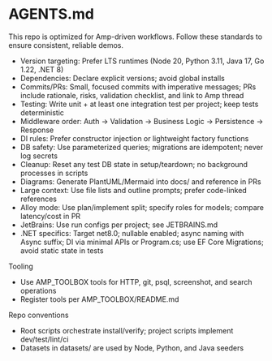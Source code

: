 # AGENTS.md

This repo is optimized for Amp-driven workflows. Follow these standards to ensure consistent, reliable demos.

- Version targeting: Prefer LTS runtimes (Node 20, Python 3.11, Java 17, Go 1.22, .NET 8)
- Dependencies: Declare explicit versions; avoid global installs
- Commits/PRs: Small, focused commits with imperative messages; PRs include rationale, risks, validation checklist, and link to Amp thread
- Testing: Write unit + at least one integration test per project; keep tests deterministic
- Middleware order: Auth → Validation → Business Logic → Persistence → Response
- DI rules: Prefer constructor injection or lightweight factory functions
- DB safety: Use parameterized queries; migrations are idempotent; never log secrets
- Cleanup: Reset any test DB state in setup/teardown; no background processes in scripts
- Diagrams: Generate PlantUML/Mermaid into docs/ and reference in PRs
- Large context: Use file lists and outline prompts; prefer code-linked references
- Alloy mode: Use plan/implement split; specify roles for models; compare latency/cost in PR
- JetBrains: Use run configs per project; see JETBRAINS.md
- .NET specifics: Target net8.0; nullable enabled; async naming with Async suffix; DI via minimal APIs or Program.cs; use EF Core Migrations; avoid static state in tests

Tooling
- Use AMP_TOOLBOX tools for HTTP, git, psql, screenshot, and search operations
- Register tools per AMP_TOOLBOX/README.md

Repo conventions
- Root scripts orchestrate install/verify; project scripts implement dev/test/lint/ci
- Datasets in datasets/ are used by Node, Python, and Java seeders
